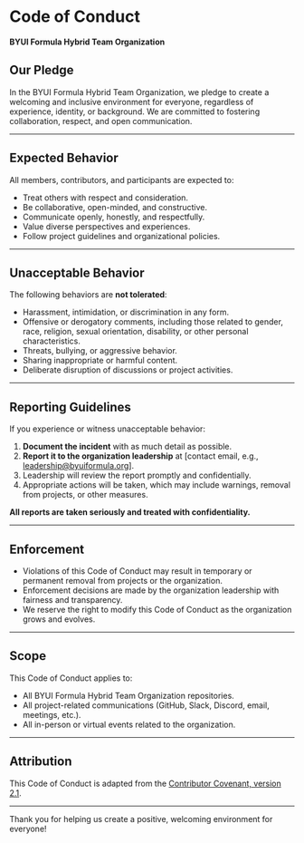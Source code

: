 # Code of Conduct
**BYUI Formula Hybrid Team Organization**

## Our Pledge

In the BYUI Formula Hybrid Team Organization, we pledge to create a welcoming and inclusive environment for everyone, regardless of experience, identity, or background. We are committed to fostering collaboration, respect, and open communication.

---

## Expected Behavior

All members, contributors, and participants are expected to:

- Treat others with respect and consideration.
- Be collaborative, open-minded, and constructive.
- Communicate openly, honestly, and respectfully.
- Value diverse perspectives and experiences.
- Follow project guidelines and organizational policies.

---

## Unacceptable Behavior

The following behaviors are **not tolerated**:

- Harassment, intimidation, or discrimination in any form.
- Offensive or derogatory comments, including those related to gender, race, religion, sexual orientation, disability, or other personal characteristics.
- Threats, bullying, or aggressive behavior.
- Sharing inappropriate or harmful content.
- Deliberate disruption of discussions or project activities.

---

## Reporting Guidelines

If you experience or witness unacceptable behavior:

1. **Document the incident** with as much detail as possible.
2. **Report it to the organization leadership** at [contact email, e.g., leadership@byuiformula.org].
3. Leadership will review the report promptly and confidentially.
4. Appropriate actions will be taken, which may include warnings, removal from projects, or other measures.

**All reports are taken seriously and treated with confidentiality.**

---

## Enforcement

- Violations of this Code of Conduct may result in temporary or permanent removal from projects or the organization.
- Enforcement decisions are made by the organization leadership with fairness and transparency.
- We reserve the right to modify this Code of Conduct as the organization grows and evolves.

---

## Scope

This Code of Conduct applies to:

- All BYUI Formula Hybrid Team Organization repositories.
- All project-related communications (GitHub, Slack, Discord, email, meetings, etc.).
- All in-person or virtual events related to the organization.

---

## Attribution

This Code of Conduct is adapted from the [Contributor Covenant, version 2.1](https://www.contributor-covenant.org/version/2/1/code_of_conduct/).

---

Thank you for helping us create a positive, welcoming environment for everyone!  
